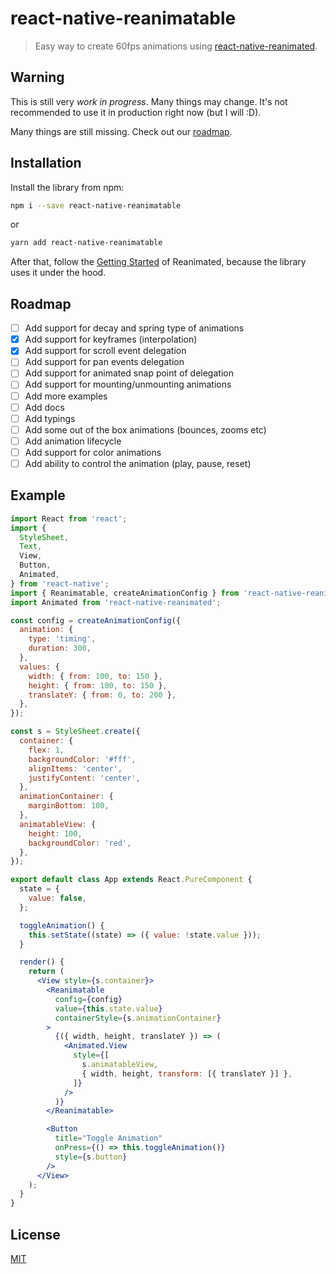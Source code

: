 # react-native-reanimatable

> Easy way to create 60fps animations using [react-native-reanimated](https://github.com/kmagiera/react-native-reanimated).

## Warning

This is still very _*work in progress*_. Many things may change. It's not recommended to use it in production right now (but I will :D).

Many things are still missing. Check out our [roadmap](#roadmap).

## Installation

Install the library from npm:

```bash
npm i --save react-native-reanimatable
```
or
```bash
yarn add react-native-reanimatable
```

After that, follow the [Getting Started](https://github.com/kmagiera/react-native-reanimated#getting-started) of Reanimated, because the library uses it under the hood.

## Roadmap
- [ ] Add support for decay and spring type of animations
- [x] Add support for keyframes (interpolation)
- [x] Add support for scroll event delegation
- [ ] Add support for pan events delegation
- [ ] Add support for animated snap point of delegation
- [ ] Add support for mounting/unmounting animations
- [ ] Add more examples
- [ ] Add docs
- [ ] Add typings
- [ ] Add some out of the box animations (bounces, zooms etc)
- [ ] Add animation lifecycle
- [ ] Add support for color animations
- [ ] Add ability to control the animation (play, pause, reset)

## Example
```jsx
import React from 'react';
import {
  StyleSheet,
  Text,
  View,
  Button,
  Animated,
} from 'react-native';
import { Reanimatable, createAnimationConfig } from 'react-native-reanimatable';
import Animated from 'react-native-reanimated';

const config = createAnimationConfig({
  animation: {
    type: 'timing',
    duration: 300,
  },
  values: {
    width: { from: 100, to: 150 },
    height: { from: 100, to: 150 },
    translateY: { from: 0, to: 200 },
  },
});

const s = StyleSheet.create({
  container: {
    flex: 1,
    backgroundColor: '#fff',
    alignItems: 'center',
    justifyContent: 'center',
  },
  animationContainer: {
    marginBottom: 100,
  },
  animatableView: {
    height: 100,
    backgroundColor: 'red',
  },
});

export default class App extends React.PureComponent {
  state = {
    value: false,
  };

  toggleAnimation() {
    this.setState((state) => ({ value: !state.value }));
  }

  render() {
    return (
      <View style={s.container}>
        <Reanimatable
          config={config}
          value={this.state.value}
          containerStyle={s.animationContainer}
        >
          {({ width, height, translateY }) => (
            <Animated.View
              style={[
                s.animatableView,
                { width, height, transform: [{ translateY }] },
              ]}
            />
          )}
        </Reanimatable>

        <Button
          title="Toggle Animation"
          onPress={() => this.toggleAnimation()}
          style={s.button}
        />
      </View>
    );
  }
}
```

## License
[MIT](LICENSE)
